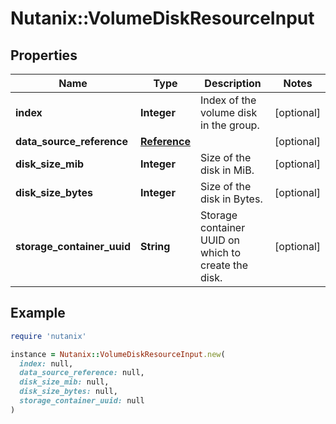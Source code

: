 # Nutanix::VolumeDiskResourceInput

## Properties

| Name | Type | Description | Notes |
| ---- | ---- | ----------- | ----- |
| **index** | **Integer** | Index of the volume disk in the group. | [optional] |
| **data_source_reference** | [**Reference**](Reference.md) |  | [optional] |
| **disk_size_mib** | **Integer** | Size of the disk in MiB. | [optional] |
| **disk_size_bytes** | **Integer** | Size of the disk in Bytes. | [optional] |
| **storage_container_uuid** | **String** | Storage container UUID on which to create the disk. | [optional] |

## Example

```ruby
require 'nutanix'

instance = Nutanix::VolumeDiskResourceInput.new(
  index: null,
  data_source_reference: null,
  disk_size_mib: null,
  disk_size_bytes: null,
  storage_container_uuid: null
)
```

